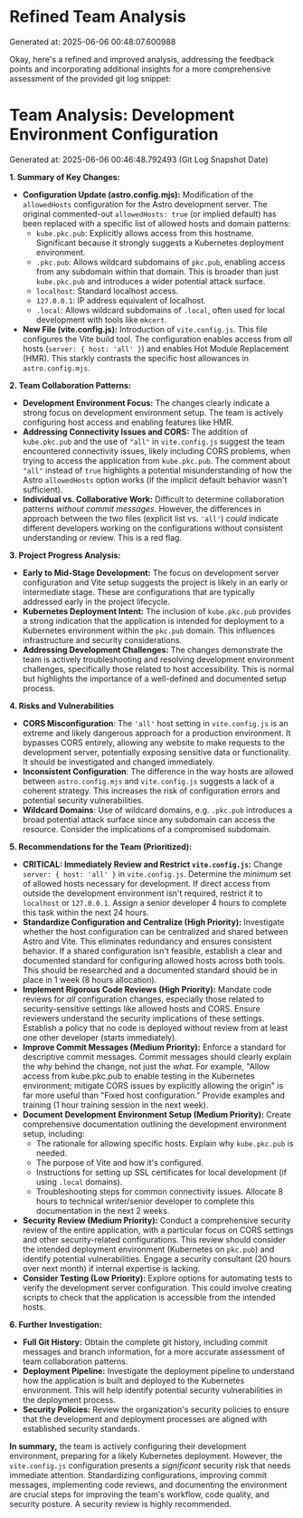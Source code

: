 # Refined Team Analysis
Generated at: 2025-06-06 00:48:07.600988

Okay, here's a refined and improved analysis, addressing the feedback points and incorporating additional insights for a more comprehensive assessment of the provided git log snippet:

# Team Analysis: Development Environment Configuration

Generated at: 2025-06-06 00:46:48.792493 (Git Log Snapshot Date)

**1. Summary of Key Changes:**

*   **Configuration Update (astro.config.mjs):** Modification of the `allowedHosts` configuration for the Astro development server.  The original commented-out `allowedHosts: true` (or implied default) has been replaced with a specific list of allowed hosts and domain patterns:
    *   `kube.pkc.pub`: Explicitly allows access from this hostname.  Significant because it strongly suggests a Kubernetes deployment environment.
    *   `.pkc.pub`: Allows wildcard subdomains of `pkc.pub`, enabling access from any subdomain within that domain.  This is broader than just `kube.pkc.pub` and introduces a wider potential attack surface.
    *   `localhost`:  Standard localhost access.
    *   `127.0.0.1`:  IP address equivalent of localhost.
    *   `.local`:  Allows wildcard subdomains of `.local`, often used for local development with tools like `mkcert`.
*   **New File (vite.config.js):** Introduction of `vite.config.js`.  This file configures the Vite build tool. The configuration enables access from *all* hosts (`server: { host: 'all' }`) and enables Hot Module Replacement (HMR). This starkly contrasts the specific host allowances in `astro.config.mjs`.

**2. Team Collaboration Patterns:**

*   **Development Environment Focus:** The changes clearly indicate a strong focus on development environment setup.  The team is actively configuring host access and enabling features like HMR.
*   **Addressing Connectivity Issues and CORS:** The addition of `kube.pkc.pub` and the use of `"all"` in `vite.config.js` suggest the team encountered connectivity issues, likely including CORS problems, when trying to access the application from `kube.pkc.pub`.  The comment about `"all"` instead of `true` highlights a potential misunderstanding of how the Astro `allowedHosts` option works (if the implicit default behavior wasn't sufficient).
*   **Individual vs. Collaborative Work:** Difficult to determine collaboration patterns *without commit messages*.  However, the differences in approach between the two files (explicit list vs. `'all'`) *could* indicate different developers working on the configurations without consistent understanding or review. This is a red flag.

**3. Project Progress Analysis:**

*   **Early to Mid-Stage Development:** The focus on development server configuration and Vite setup suggests the project is likely in an early or intermediate stage.  These are configurations that are typically addressed early in the project lifecycle.
*   **Kubernetes Deployment Intent:** The inclusion of `kube.pkc.pub` provides a strong indication that the application is intended for deployment to a Kubernetes environment within the `pkc.pub` domain. This influences infrastructure and security considerations.
*   **Addressing Development Challenges:** The changes demonstrate the team is actively troubleshooting and resolving development environment challenges, specifically those related to host accessibility. This is normal but highlights the importance of a well-defined and documented setup process.

**4. Risks and Vulnerabilities**

*   **CORS Misconfiguration**: The `'all'` host setting in `vite.config.js` is an extreme and likely dangerous approach for a production environment. It bypasses CORS entirely, allowing any website to make requests to the development server, potentially exposing sensitive data or functionality. It should be investigated and changed immediately.
*   **Inconsistent Configuration**: The difference in the way hosts are allowed between `astro.config.mjs` and `vite.config.js` suggests a lack of a coherent strategy. This increases the risk of configuration errors and potential security vulnerabilities.
*   **Wildcard Domains**: Use of wildcard domains, e.g. `.pkc.pub` introduces a broad potential attack surface since any subdomain can access the resource. Consider the implications of a compromised subdomain.

**5. Recommendations for the Team (Prioritized):**

*   **CRITICAL: Immediately Review and Restrict `vite.config.js`:** Change `server: { host: 'all' }` in `vite.config.js`.  Determine the *minimum* set of allowed hosts necessary for development. If direct access from outside the development environment isn't required, restrict it to `localhost` or `127.0.0.1`.  Assign a senior developer 4 hours to complete this task within the next 24 hours.
*   **Standardize Configuration and Centralize (High Priority):**  Investigate whether the host configuration can be centralized and shared between Astro and Vite. This eliminates redundancy and ensures consistent behavior. If a shared configuration isn't feasible, establish a clear and documented standard for configuring allowed hosts across both tools. This should be researched and a documented standard should be in place in 1 week (8 hours allocation).
*   **Implement Rigorous Code Reviews (High Priority):** Mandate code reviews for *all* configuration changes, especially those related to security-sensitive settings like allowed hosts and CORS.  Ensure reviewers understand the security implications of these settings.  Establish a policy that no code is deployed without review from at least one other developer (starts immediately).
*   **Improve Commit Messages (Medium Priority):**  Enforce a standard for descriptive commit messages. Commit messages should clearly explain the *why* behind the change, not just the *what*.  For example, "Allow access from kube.pkc.pub to enable testing in the Kubernetes environment; mitigate CORS issues by explicitly allowing the origin" is far more useful than "Fixed host configuration."  Provide examples and training (1 hour training session in the next week).
*   **Document Development Environment Setup (Medium Priority):** Create comprehensive documentation outlining the development environment setup, including:
    *   The rationale for allowing specific hosts.  Explain why `kube.pkc.pub` is needed.
    *   The purpose of Vite and how it's configured.
    *   Instructions for setting up SSL certificates for local development (if using `.local` domains).
    *   Troubleshooting steps for common connectivity issues.
    Allocate 8 hours to technical writer/senior developer to complete this documentation in the next 2 weeks.
*   **Security Review (Medium Priority):** Conduct a comprehensive security review of the entire application, with a particular focus on CORS settings and other security-related configurations. This review should consider the intended deployment environment (Kubernetes on `pkc.pub`) and identify potential vulnerabilities.  Engage a security consultant (20 hours over next month) if internal expertise is lacking.
*   **Consider Testing (Low Priority):**  Explore options for automating tests to verify the development server configuration.  This could involve creating scripts to check that the application is accessible from the intended hosts.

**6. Further Investigation:**

*   **Full Git History:** Obtain the complete git history, including commit messages and branch information, for a more accurate assessment of team collaboration patterns.
*   **Deployment Pipeline:** Investigate the deployment pipeline to understand how the application is built and deployed to the Kubernetes environment.  This will help identify potential security vulnerabilities in the deployment process.
*   **Security Policies:** Review the organization's security policies to ensure that the development and deployment processes are aligned with established security standards.

**In summary,** the team is actively configuring their development environment, preparing for a likely Kubernetes deployment. However, the `vite.config.js` configuration presents a *significant* security risk that needs immediate attention. Standardizing configurations, improving commit messages, implementing code reviews, and documenting the environment are crucial steps for improving the team's workflow, code quality, and security posture. A security review is highly recommended.
